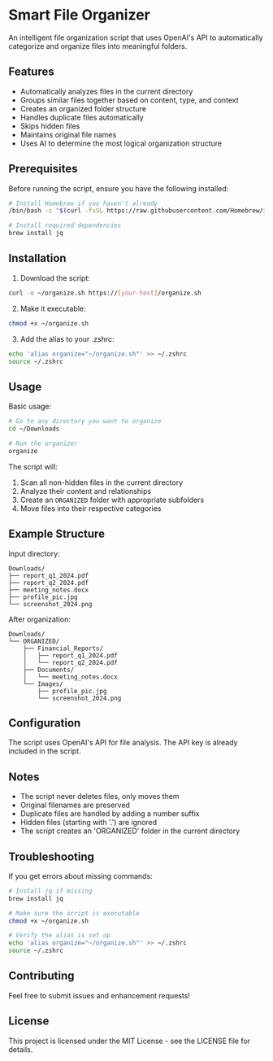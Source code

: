 # Smart File Organizer

An intelligent file organization script that uses OpenAI's API to automatically categorize and organize files into meaningful folders.

## Features

- Automatically analyzes files in the current directory
- Groups similar files together based on content, type, and context
- Creates an organized folder structure
- Handles duplicate files automatically
- Skips hidden files
- Maintains original file names
- Uses AI to determine the most logical organization structure

## Prerequisites

Before running the script, ensure you have the following installed:

```bash
# Install Homebrew if you haven't already
/bin/bash -c "$(curl -fsSL https://raw.githubusercontent.com/Homebrew/install/HEAD/install.sh)"

# Install required dependencies
brew install jq
```

## Installation

1. Download the script:
```bash
curl -o ~/organize.sh https://[your-host]/organize.sh
```

2. Make it executable:
```bash
chmod +x ~/organize.sh
```

3. Add the alias to your .zshrc:
```bash
echo 'alias organize="~/organize.sh"' >> ~/.zshrc
source ~/.zshrc
```

## Usage

Basic usage:
```bash
# Go to any directory you want to organize
cd ~/Downloads

# Run the organizer
organize
```

The script will:
1. Scan all non-hidden files in the current directory
2. Analyze their content and relationships
3. Create an `ORGANIZED` folder with appropriate subfolders
4. Move files into their respective categories

## Example Structure

Input directory:
```
Downloads/
├── report_q1_2024.pdf
├── report_q2_2024.pdf
├── meeting_notes.docx
├── profile_pic.jpg
└── screenshot_2024.png
```

After organization:
```
Downloads/
└── ORGANIZED/
    ├── Financial_Reports/
    │   ├── report_q1_2024.pdf
    │   └── report_q2_2024.pdf
    ├── Documents/
    │   └── meeting_notes.docx
    └── Images/
        ├── profile_pic.jpg
        └── screenshot_2024.png
```

## Configuration

The script uses OpenAI's API for file analysis. The API key is already included in the script.

## Notes

- The script never deletes files, only moves them
- Original filenames are preserved
- Duplicate files are handled by adding a number suffix
- Hidden files (starting with '.') are ignored
- The script creates an 'ORGANIZED' folder in the current directory

## Troubleshooting

If you get errors about missing commands:
```bash
# Install jq if missing
brew install jq

# Make sure the script is executable
chmod +x ~/organize.sh

# Verify the alias is set up
echo 'alias organize="~/organize.sh"' >> ~/.zshrc
source ~/.zshrc
```

## Contributing

Feel free to submit issues and enhancement requests!

## License

This project is licensed under the MIT License - see the LICENSE file for details.
